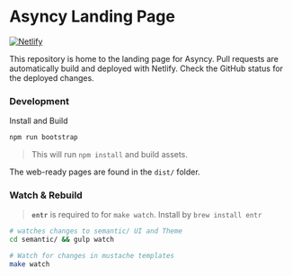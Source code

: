 # Asyncy Landing Page

[![Netlify](https://www.netlify.com/img/global/badges/netlify-dark.svg)](https://asyncy.com)


This repository is home to the landing page for Asyncy.
Pull requests are automatically build and deployed with Netlify.
Check the GitHub status for the deployed changes.

### Development

Install and Build

```sh
npm run bootstrap
```
> This will run `npm install` and build assets.

The web-ready pages are found in the `dist/` folder.

### Watch & Rebuild

 > **`entr`** is required to for `make watch`. Install by `brew install entr`

```sh
# watches changes to semantic/ UI and Theme
cd semantic/ && gulp watch

# Watch for changes in mustache templates
make watch
```
